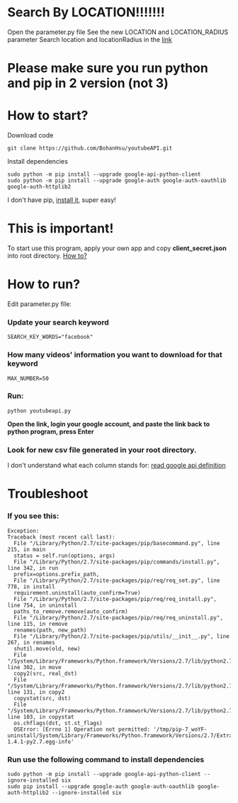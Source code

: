 # Search By LOCATION!!!!!!!
Open the parameter.py file
See the new LOCATION and LOCATION_RADIUS parameter
Search location and locationRadius in the [link](https://developers.google.com/youtube/v3/docs/search/list)

# Please make sure you run python and pip in 2 version (not 3)

# How to start?

Download code

    git clone https://github.com/BohanHsu/youtubeAPI.git

Install dependencies

    sudo python -m pip install --upgrade google-api-python-client
    sudo python -m pip install --upgrade google-auth google-auth-oauthlib google-auth-httplib2

I don't have pip, [install it](https://pip.pypa.io/en/stable/installing/), super easy!


# This is important!

To start use this program, apply your own app and copy **client_secret.json** into root directory. [How to?](https://developers.google.com/youtube/v3/getting-started)

# How to run?
Edit parameter.py file:


### Update your search keyword

    SEARCH_KEY_WORDS="facebook"

### How many videos' information you want to download for that keyword
    MAX_NUMBER=50
    

### Run:
    python youtubeapi.py

**Open the link, login your google account, and paste the link back to python program, press Enter**

### Look for new csv file generated in your root directory.

I don't understand what each column stands for: [read google api definition](https://developers.google.com/youtube/v3/docs/videos)

# Troubleshoot

### If you see this:

    Exception:
    Traceback (most recent call last):
      File "/Library/Python/2.7/site-packages/pip/basecommand.py", line 215, in main
      status = self.run(options, args)
      File "/Library/Python/2.7/site-packages/pip/commands/install.py", line 342, in run
      prefix=options.prefix_path,
      File "/Library/Python/2.7/site-packages/pip/req/req_set.py", line 778, in install
      requirement.uninstall(auto_confirm=True)
      File "/Library/Python/2.7/site-packages/pip/req/req_install.py", line 754, in uninstall
      paths_to_remove.remove(auto_confirm)
      File "/Library/Python/2.7/site-packages/pip/req/req_uninstall.py", line 115, in remove
      renames(path, new_path)
      File "/Library/Python/2.7/site-packages/pip/utils/__init__.py", line 267, in renames
      shutil.move(old, new)
      File "/System/Library/Frameworks/Python.framework/Versions/2.7/lib/python2.7/shutil.py", line 302, in move
      copy2(src, real_dst)
      File "/System/Library/Frameworks/Python.framework/Versions/2.7/lib/python2.7/shutil.py", line 131, in copy2
      copystat(src, dst)
      File "/System/Library/Frameworks/Python.framework/Versions/2.7/lib/python2.7/shutil.py", line 103, in copystat
      os.chflags(dst, st.st_flags)
      OSError: [Errno 1] Operation not permitted: '/tmp/pip-7_woYF-uninstall/System/Library/Frameworks/Python.framework/Versions/2.7/Extras/lib/python/six-1.4.1-py2.7.egg-info'

### Run use the following command to install dependencies

    sudo python -m pip install --upgrade google-api-python-client --ignore-installed six
    sudo pip install --upgrade google-auth google-auth-oauthlib google-auth-httplib2 --ignore-installed six
